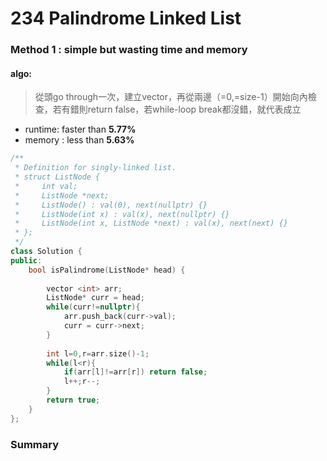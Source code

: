 # 234 Palindrome Linked List


### Method 1 : simple but wasting time and memory

#### algo: 
> 從頭go through一次，建立vector，再從兩邊（=0,=size-1）開始向內檢查，若有錯則return false，若while-loop break都沒錯，就代表成立

* runtime: faster than **5.77%** 
* memory : less than **5.63%**

```c++
/**
 * Definition for singly-linked list.
 * struct ListNode {
 *     int val;
 *     ListNode *next;
 *     ListNode() : val(0), next(nullptr) {}
 *     ListNode(int x) : val(x), next(nullptr) {}
 *     ListNode(int x, ListNode *next) : val(x), next(next) {}
 * };
 */
class Solution {
public:
    bool isPalindrome(ListNode* head) {
        
        vector <int> arr;
        ListNode* curr = head;
        while(curr!=nullptr){
            arr.push_back(curr->val);
            curr = curr->next;
        }
        
        int l=0,r=arr.size()-1;
        while(l<r){
            if(arr[l]!=arr[r]) return false;
            l++;r--;
        }
        return true;
    }
};
```

### Summary
